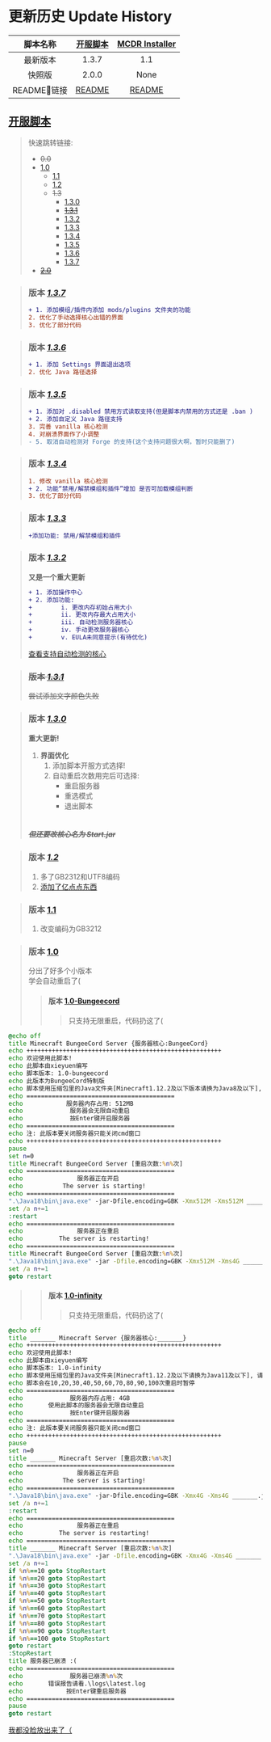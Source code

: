 # 更新历史 Update History

| 脚本名称 | [**开服脚本**](#开服脚本) | [**MCDR Installer**](#mcdr-installer) |
| :-: | :-----------: | :----------: |
| 最新版本 | 1.3.7 | 1.1 |
| 快照版 | 2.0.0 | None |
| README🔗链接 | [README](/MCDR-Installer/README.md) | [README](/MC-Server-Startup/README.MD) |

## [开服脚本](/MC-Server-Startup/README.MD#更新日志)

>快速跳转链接:
>
>- ~~0.0~~
>- [1.0](#版本-10)
>    - [1.1](#版本-11)
>    - [1.2](#版本-12)
>    - ~~1.3~~
>        - [1.3.0](#版本-130)
>        - [~~1.3.1~~](#版本-131)
>        - [1.3.2](#版本-132)
>        - [1.3.3](#版本-133)
>        - [1.3.4](#版本-134)
>        - [1.3.5](#版本-135)
>        - [1.3.6](#版本-136)
>        - [1.3.7](#版本-137)
>- [~~2.0~~](/MC-Server-Startup/README.MD#版本-200)

>### 版本 [*1.3.7*](/MC-Server-Startup/Bat-Windows/start-1.3.7-snapshot%20GBK.bat)<br>
>```diff
>+ 1. 添加模组/插件内添加 mods/plugins 文件夹的功能
>2. 优化了手动选择核心出错的界面
>3. 优化了部分代码
>```

>### 版本 [*1.3.6*](/MC-Server-Startup/Bat-Windows/start-1.3.6-snapshot%20GBK.bat)<br>
>```diff
>+ 1. 添加 Settings 界面退出选项
>2. 优化 Java 路径选择
>```

>### 版本 [*1.3.5*](/MC-Server-Startup/Bat-Windows/start-1.3.5-snapshot%20GBK.bat)<br>
>```diff
>+ 1. 添加对 .disabled 禁用方式读取支持(但是脚本内禁用的方式还是 .ban )
>+ 2. 添加自定义 Java 路径支持
>3. 完善 vanilla 核心检测
>4. 对崩溃界面作了小调整
>- 5. 取消自动检测对 Forge 的支持(这个支持问题很大啊，暂时只能删了)
>```

>### 版本 [*1.3.4*](/MC-Server-Startup/Bat-Windows/start-1.3.4-snapshot%20GBK.bat)<br>
>```diff
>1. 修改 vanilla 核心检测
>+ 2. 功能“禁用/解禁模组和插件”增加 是否可加载模组判断
>3. 优化了部分代码
>```

>### 版本 [*1.3.3*](/MC-Server-Startup/Bat-Windows/start-1.3.3-snapshot%20GBK.bat)<br>
>```diff
>+添加功能: 禁用/解禁模组和插件
>```

>### 版本 [*1.3.2*](/MC-Server-Startup/Bat-Windows/start-1.3.2-snapshot%20GBK.bat)<br>
>**又是一个重大更新**
>```diff
>+ 1. 添加操作中心
>+ 2. 添加功能: 
>+        i. 更改内存初始占用大小
>+        ii. 更改内存最大占用大小
>+        iii. 自动检测服务器核心
>+        iv. 手动更改服务器核心
>+        v. EULA未同意提示(有待优化)
>```
>[查看支持自动检测的核心](</MC-Server-Startup/README.md#支持检测的核心> "Fabric, Quilt, Forge, Vanilla")

>### ~~版本 [*1.3.1*](/MC-Server-Startup/Bat-Windows/start-1.3.1-snapshot%20GBK.bat)~~
>~~尝试添加文字颜色失败~~

>### 版本 [*1.3.0*](/MC-Server-Startup/Bat-Windows/start-1.3_GBK.bat)<br>
>**重大更新!**
>1. **界面优化**
>    1. 添加脚本开服方式选择!
>    2. 自动重启次数用完后可选择:
>       - 重启服务器
>       - 重选模式
>       - 退出脚本
><br><br>
>
>##### ~~*但还要改核心名为 Start.jar*~~

>### 版本 [*1.2*](/MC-Server-Startup/Bat-Windows/start-1.2-snapshot%20GBK.bat)<br>
>1. 多了GB2312和UTF8编码
>2. [添加了亿点点东西](<> "但还是要自己填很多东西")

>### 版本 [1.1](/MC-Server-Startup/Bat-Windows/start-1.1-test.bat)<br>
>1. 改变编码为GB3212

>### 版本 [1.0](<#版本-200> "用更新的吧")<br>
>
>分出了好多个小版本<br>
>学会自动重启了(
>
>>#### 版本 [1.0-Bungeecord](/MC-Server-Startup/Bat-Windows/start-1.0-bungeecord.bat)<br>
>>>只支持无限重启，代码扔这了(

~~~ bat
@echo off
title Minecraft BungeeCord Server {服务器核心:BungeeCord}
echo ++++++++++++++++++++++++++++++++++++++++++++++++++++++
echo 欢迎使用此脚本! 
echo 此脚本由xieyuen编写
echo 脚本版本: 1.0-bungeecord
echo 此版本为BungeeCord特制版
echo 脚本使用压缩包里的Java文件夹[Minecraft1.12.2及以下版本请换为Java8及以下], 请将其放至服务器根目录
echo =========================================
echo            服务器内存占用: 512MB
echo             服务器会无限自动重启
echo             按Enter键开启服务器
echo =========================================
echo 注: 此版本要关闭服务器只能关闭cmd窗口
echo ++++++++++++++++++++++++++++++++++++++++++++++++++++++
pause
set n=0
title Minecraft BungeeCord Server [重启次数:%n%次]
echo =========================================
echo               服务器正在开启
echo           The server is starting!
echo =========================================
".\Java18\bin\java.exe" -jar-Dfile.encoding=GBK -Xmx512M -Xms512M _______.jar nogui
set /a n+=1 
:restart
echo =========================================
echo               服务器正在重启
echo          The server is restarting!
echo =========================================
title Minecraft BungeeCord Server [重启次数:%n%次]
".\Java18\bin\java.exe" -jar -Dfile.encoding=GBK -Xmx512M -Xms4G _______.jar nogui
set /a n+=1
goto restart
~~~

>>#### 版本 [1.0-infinity](/MC-Server-Startup/Bat-Windows/start-1.0-infinity.bat)<br>
>>>只支持无限重启，代码扔这了(

~~~ bat
@echo off
title _______ Minecraft Server {服务器核心:_______}
echo ++++++++++++++++++++++++++++++++++++++++++++++++++++++
echo 欢迎使用此脚本! 
echo 此脚本由xieyuen编写
echo 脚本版本: 1.0-infinity
echo 脚本使用压缩包里的Java文件夹[Minecraft1.12.2及以下请换为Java11及以下], 请将其放至服务器根目录
echo 脚本会在10,20,30,40,50,60,70,80,90,100次重启时暂停
echo =========================================
echo             服务器内存占用: 4GB
echo       使用此脚本的服务器会无限自动重启
echo             按Enter键开启服务器
echo =========================================
echo 注: 此版本要关闭服务器只能关闭cmd窗口
echo ++++++++++++++++++++++++++++++++++++++++++++++++++++++
pause
set n=0
title _______ Minecraft Server [重启次数:%n%次]
echo =========================================
echo               服务器正在开启
echo           The server is starting!
echo =========================================
".\Java18\bin\java.exe" -jar-Dfile.encoding=GBK -Xmx4G -Xms4G _______.jar nogui
set /a n+=1 
:restart
echo =========================================
echo               服务器正在重启
echo          The server is restarting!
echo =========================================
title _______ Minecraft Server [重启次数:%n%次]
".\Java18\bin\java.exe" -jar -Dfile.encoding=GBK -Xmx4G -Xms4G _______.jar nogui
set /a n+=1
if %n%==10 goto StopRestart
if %n%==20 goto StopRestart
if %n%==30 goto StopRestart
if %n%==40 goto StopRestart
if %n%==50 goto StopRestart
if %n%==60 goto StopRestart
if %n%==70 goto StopRestart
if %n%==80 goto StopRestart
if %n%==90 goto StopRestart
if %n%==100 goto StopRestart
goto restart
:StopRestart
title 服务器已崩溃 :(
echo =========================================
echo             服务器已崩溃%n%次
echo       错误报告请看.\logs\latest.log
echo            按Enter键重启服务器
echo =========================================
pause
goto restart
~~~

[我都没脸放出来了（](/MC-Server-Startup/Bat-Windows/start-0.0.bat "java -jar ______.jar")

<br><br><br><br><br><br><br><br><br><br><br><br><br><br><br><br><br><br><br><br><br><br><br><br><br><br><br><br><br><br><br><br><br><br><br><br><br><br><br><br><br><br><br><br><br>

---

## [MCDR Installer](/MCDR-Installer/README.md)

>### 版本 [*1.0*](/MCDR-Installer/MCDRinstaller.bat)
>1. 完成内容
>    - `安装 MCDR`
>    - `更新 MCDR`
>    - `MCDR 开启脚本的导出`
>
>2. 完成部分对英语的支持

>### 版本 [*1.1*](/MCDR-Installer/MCDRinstaller-1.1.bat)
>- 添加源码启动修正